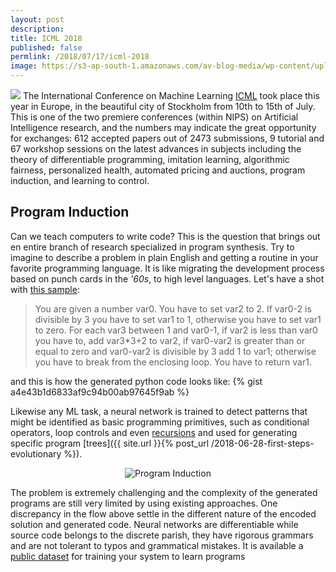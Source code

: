 ```yaml
---
layout: post
description:
title: ICML 2018
published: false
permlink: /2018/07/17/icml-2018
image: https://s3-ap-south-1.amazonaws.com/av-blog-media/wp-content/uploads/2018/06/images.jpeg
---
```


![](https://s3-ap-south-1.amazonaws.com/av-blog-media/wp-content/uploads/2018/06/images.jpeg)
The International Conference on Machine Learning [ICML](https://icml.cc) took place this year in Europe,
in the beautiful city of Stockholm from 10th to 15th of July.
This is one of the two premiere conferences (within NIPS) on Artificial Intelligence research, and the numbers
may indicate the great opportunity for exchanges: 612 accepted papers out of 2473 submissions, 9 tutorial and 67 workshop
sessions on the latest advances in subjects including the theory of differentiable programming, imitation learning, algorithmic fairness,
personalized health, automated pricing and auctions, program induction, and learning to control.

## Program Induction

Can we teach computers to write code? This is the question that brings out en entire branch of research specialized in program synthesis.
Try to imagine to describe a problem in plain English and getting a routine in your favorite programming language. It is like migrating
the development process based on punch cards in the _'60s_, to high level languages. Let's have a shot with [this sample](https://arxiv.org/abs/1807.03168):
> You are given a number var0. You have to set var2 to 2. If var0-2 is divisible by 3 you have to set var1 to 1,
otherwise you have to set var1 to zero. For each var3 between 1 and var0-1, if var2 is less than var0 you have to, add var3*3+2 to var2, if var0-var2 is greater than or equal to zero and var0-var2 is divisible by 3 add 1 to var1;
otherwise you have to break from the enclosing loop. You have to return var1.

and this is how the generated python code looks like:
{% gist a4e43b1d6833af9c94b00ab97645f9ab %}

Likewise any ML task, a neural network is trained to detect patterns that might be identified as basic programming primitives, such as
conditional operators, loop controls and even [recursions](https://arxiv.org/abs/1704.06611) and used for generating specific program
[trees]({{ site.url }}{% post_url /2018-06-28-first-steps-evolutionary %}).

<center><img title="Program Induction" src="{{ site.url }}/assets/pinduction-schema.png"/></center>

The problem is extremely challenging and the complexity of the generated programs are still very limited by using existing approaches.
One discrepancy in the flow above settle in the different nature of the encoded solution and generated code.
Neural networks are differentiable while source code belongs to the discrete parish, they have rigorous grammars
and are not tolerant to typos and grammatical mistakes.
It is available a [public dataset](https://near.ai/research/naps/) for training your system to learn programs
